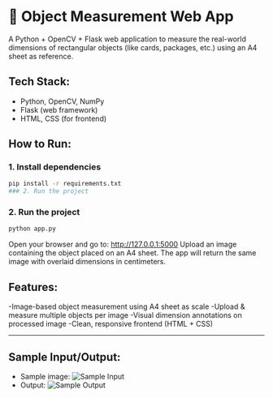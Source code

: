 # 📏 Object Measurement Web App

A Python + OpenCV + Flask web application to measure the real-world dimensions of rectangular objects (like cards, packages, etc.) using an A4 sheet as reference.

## Tech Stack:
- Python, OpenCV, NumPy
- Flask (web framework)
- HTML, CSS (for frontend)

## How to Run:

### 1. Install dependencies
```bash
pip install -r requirements.txt
### 2. Run the project
```
### 2. Run the project
```bash
python app.py
```
Open your browser and go to: http://127.0.0.1:5000
Upload an image containing the object placed on an A4 sheet.
The app will return the same image with overlaid dimensions in centimeters.

## Features:
-Image-based object measurement using A4 sheet as scale
-Upload & measure multiple objects per image
-Visual dimension annotations on processed image
-Clean, responsive frontend (HTML + CSS)

---

## Sample Input/Output:
- Sample image: ![Sample Input](sample_input.png)
- Output: ![Sample Output](outputIMG.png)

